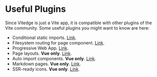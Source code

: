 # Useful Plugins

Since Vitedge is just a Vite app, it is compatible with other plugins of the Vite community. Some useful plugins you might want to know are here:

- Conditional static imports. [Link](https://github.com/bluwy/vite-plugin-iso-import).
- Filesystem routing for page component. [Link](https://github.com/hannoeru/vite-plugin-pages).
- Progressive Web App. [Link](https://github.com/antfu/vite-plugin-pwa).
- Page layouts. **Vue only**. [Link](https://github.com/JohnCampionJr/vite-plugin-vue-layouts).
- Auto import components. **Vue only**. [Link](https://github.com/antfu/vite-plugin-components).
- Markdown pages. **Vue only**. [Link](https://github.com/antfu/vite-plugin-md).
- SSR-ready icons. **Vue only**. [Link](https://github.com/antfu/vite-plugin-icons).
